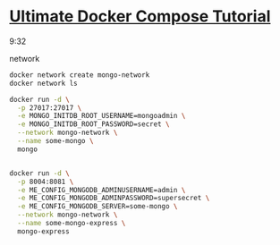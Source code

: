 # [Ultimate Docker Compose Tutorial](https://www.youtube.com/watch?v=SXwC9fSwct8)

9:32

network
```sh
docker network create mongo-network
docker network ls
```
```sh
docker run -d \
  -p 27017:27017 \
  -e MONGO_INITDB_ROOT_USERNAME=mongoadmin \
  -e MONGO_INITDB_ROOT_PASSWORD=secret \
  --network mongo-network \
  --name some-mongo \
  mongo


docker run -d \
  -p 8004:8081 \
  -e ME_CONFIG_MONGODB_ADMINUSERNAME=admin \
  -e ME_CONFIG_MONGODB_ADMINPASSWORD=supersecret \
  -e ME_CONFIG_MONGODB_SERVER=some-mongo \
  --network mongo-network \
  --name some-mongo-express \
  mongo-express
```

